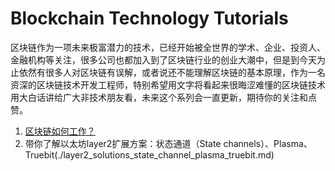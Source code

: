 # Blockchain Technology Tutorials

区块链作为一项未来极富潜力的技术，已经开始被全世界的学术、企业、投资人、金融机构等关注，很多公司也都加入到了区块链行业的创业大潮中，但是到今天为止依然有很多人对区块链有误解，或者说还不能理解区块链的基本原理，作为一名资深的区块链技术开发工程师，特别希望用文字将看起来很晦涩难懂的区块链技术用大白话讲给广大非技术朋友看，未来这个系列会一直更新，期待你的关注和点赞。

1. [区块链如何工作？](./How_Does_the_Blockchain_work.md)
2. 带你了解以太坊layer2扩展方案：状态通道（State channels）、Plasma、Truebit(./layer2_solutions_state_channel_plasma_truebit.md)
